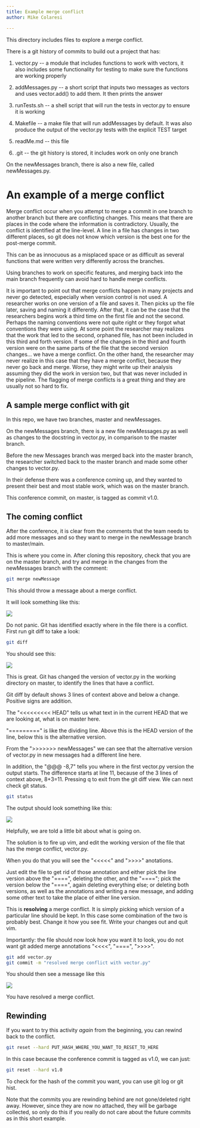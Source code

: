 ```yaml
---
title: Example merge conflict
author: Mike Colaresi

---
```


This directory includes files to explore a merge conflict.

There is a git history of commits to build out a project that has:

1. vector.py -- a module that includes functions to work with vectors, it also includes some functionality for testing to make sure the functions are working properly

2. addMessages.py -- a short script that inputs two messages as vectors and uses vector.add() to add them. It then prints the answer

3. runTests.sh -- a shell script that will run the tests in vector.py to ensure it is working

4. Makefile -- a make file that will run addMessages by default. It was also produce the output of the vector.py tests with the explicit TEST target

5. readMe.md -- this file

6. .git -- the git history is stored, it includes work on only one branch


On the newMessages branch, there is also a new file, called newMessages.py.

# An example of a merge conflict

Merge conflict occur when you attempt to merge a commit in one branch to another branch but there are conflicting changes.
 This means that there are places in the code where the information is contradictory. 
Usually, the conflict is identified at the line-level.
A line in a file has changes in two different places, so git does not know which version is the best one for the post-merge commit.

This can be as innocuous as a misplaced space or as difficult as several functions that were written very differently across the branches.

Using branches to work on specific features, and merging back into the main branch frequently can avoid hard to handle merge conflicts.

It is important to point out that merge conflicts happen in many projects and never go detected, especially when version control is not used.
A researcher works on one version of a file and saves it.
Then picks up the file later, saving and naming it differently. 
After that, it can be the case that the researchers begins work a third time on the first file and not the second.
Perhaps the naming conventions were not quite right or they forgot what conventions they were using. 
At some point the researcher may realizes that the work that led to the second, orphaned file, has not been included in this third and forth version.
If some of the changes in the third and fourth version were on the same parts of the file that the second version changes... we have a merge conflict.
On the other hand, the researcher may never realize in this case that they have a merge conflict, because they never go back and merge. 
Worse, they might write up their analysis assuming they did the work in version two, but that was never included in the pipeline.
The flagging of merge conflicts is a great thing and they are usually not so hard to fix.

## A sample merge conflict with git

In this repo, we have two branches, master and newMessages.

On the newMessages branch, there is a new file newMessages.py as well as changes to the docstring in vector.py, in comparison to the master branch.

Before the new Messages branch was merged back into the master branch, the researcher switched back to the master branch and made some other changes to vector.py.

In their defense there was a conference coming up, and they wanted to present their best  and most stable work, which was on the master branch. 

This conference commit, on master, is tagged as commit v1.0.

## The coming conflict

After the conference, it is clear from the comments that the team needs to add more messages and so they want to merge in the newMessage branch to master/main.

This is where you come in. After cloning this repository, check that you are on the master branch, and try and merge in the changes from the newMessages branch with the comment:

```zsh
git merge newMessage

```

This should throw a message about a merge conflict. 

It will look something like this:

![](images/mergeConflictPic1.png)

Do not panic. Git has identified exactly where in the file there is a conflict. First run git diff to take a look:

```zsh
git diff

```

You should see this:

![](images/mergeConflictPic2.png)

This is great. Git has changed the version of vector.py in the working directory on master, to identify the lines that have a conflict. 

Git diff by default shows 3 lines of context above and below a change. Positive signs are addition. 

The "<<<<<<<<< HEAD" tells us what text in in the current HEAD that we are looking at, what is on master here. 

"=========" is like the dividing line. Above this is the HEAD version of the line, below this is the alternative version. 

From the ">>>>>>> newMessages" we can see that the alternative version of vector.py in new messages had a different line here.

In addition, the "@@@ -8,7" tells you where in the first vector.py version the output starts. The difference starts at line 11, because of the 3 lines of context above, 8+3=11. 
Pressing q to exit from the git diff view. We can next check git status. 

```zsh
git status

```

The output should look something like this:

![](images/mergeConflictPic3.png)

Helpfully, we are told a little bit about what is going on.

The solution is to fire up vim, and edit the working version of the file that has the merge conflict, vector.py. 

When you do that you will see the "<<<<<" and ">>>>" anotations. 

Just edit the file to get rid of those annotation and either pick the line version above the "====", deleting the other, and the "===="; pick the version below the "====", again deleting everything else; or deleting both versions, as well as the annotations and writing a new message, and adding some other text to take the place of either line version.

This is **resolving** a merge conflict. It is simply picking which version of a particular line should be kept. In this case some combination of the two is probably best. Change it how you see fit. Write your changes out and quit vim.

Importantly: the file should now look how you want it to look, you do not want git added merge annotations "<<<<", "====", ">>>>". 

```zsh
git add vector.py
git commit -m "resolved merge conflict with vector.py"

```

You should then see a message like this

![](images/mergeConflictPic4.png)

You have resolved a merge conflict.

## Rewinding

If you want to try this activity *again* from the beginning, you can rewind back to the conflict. 

```zsh
git reset --hard PUT_HASH_WHERE_YOU_WANT_TO_RESET_TO_HERE

```

In this case because the conference commit is tagged as v1.0, we can just:

```zsh
git reset --hard v1.0 

```

To check for the hash of the commit you want, you can use git log or git hist.

Note that the commits you are rewinding behind are not gone/deleted right away.
However, since they are now no attached, they will be garbage collected, so only do this if you really do not care about the future commits as in this short example.



